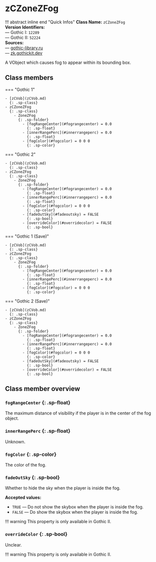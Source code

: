 # zCZoneZFog

!!! abstract inline end "Quick Infos"
    **Class Name:** `zCZoneZFog`<br/>
    **Version Identifiers:**<br />
    — Gothic I: `12289`<br/>
    — Gothic II: `52224`<br/>
    **Sources:**<br/>
    — [gothic-library.ru](http://www.gothic-library.ru/publ/class_zczonezfog/1-1-0-708)<br />
    — [zk.gothickit.dev](https://zk.gothickit.dev/engine/objects/zCZoneZFog/)

A VObject which causes fog to appear within its bounding box.

## Class members

=== "Gothic 1"

    - [zCVob](zCVob.md)
      {: .sp-class}
    - zCZoneZFog
      {: .sp-class}
        - ZoneZFog
          {: .sp-folder}
            - [fogRangeCenter](#fograngecenter) = 0.0
              {: .sp-float}
            - [innerRangePerc](#innerrangeperc) = 0.0
              {: .sp-float}
            - [fogColor](#fogcolor) = 0 0 0
              {: .sp-color}

=== "Gothic 2"

    - [zCVob](zCVob.md)
      {: .sp-class}
    - zCZoneZFog
      {: .sp-class}
        - ZoneZFog
          {: .sp-folder}
            - [fogRangeCenter](#fograngecenter) = 0.0
              {: .sp-float}
            - [innerRangePerc](#innerrangeperc) = 0.0
              {: .sp-float}
            - [fogColor](#fogcolor) = 0 0 0
              {: .sp-color}
            - [fadeOutSky](#fadeoutsky) = FALSE
              {: .sp-bool}
            - [overrideColor](#overridecolor) = FALSE
              {: .sp-bool}

=== "Gothic 1 (Save)"

    - [zCVob](zCVob.md)
      {: .sp-class}
    - zCZoneZFog
      {: .sp-class}
        - ZoneZFog
          {: .sp-folder}
            - [fogRangeCenter](#fograngecenter) = 0.0
              {: .sp-float}
            - [innerRangePerc](#innerrangeperc) = 0.0
              {: .sp-float}
            - [fogColor](#fogcolor) = 0 0 0
              {: .sp-color}

=== "Gothic 2 (Save)"

    - [zCVob](zCVob.md)
      {: .sp-class}
    - zCZoneZFog
      {: .sp-class}
        - ZoneZFog
          {: .sp-folder}
            - [fogRangeCenter](#fograngecenter) = 0.0
              {: .sp-float}
            - [innerRangePerc](#innerrangeperc) = 0.0
              {: .sp-float}
            - [fogColor](#fogcolor) = 0 0 0
              {: .sp-color}
            - [fadeOutSky](#fadeoutsky) = FALSE
              {: .sp-bool}
            - [overrideColor](#overridecolor) = FALSE
              {: .sp-bool}

## Class member overview

### `fogRangeCenter` {: .sp-float}

The maximum distance of visibility if the player is in the center of the fog object.
    

### `innerRangePerc` {: .sp-float}

Unknown.

### `fogColor` {: .sp-color}

The color of the fog.

### `fadeOutSky` {: .sp-bool}

Whether to hide the sky when the player is inside the fog.

**Accepted values:**

* `TRUE` — Do not show the skybox when the player is inside the fog.
* `FALSE` — Do show the skybox when the player is inside the fog.
    
!!! warning
    This property is only available in Gothic II.

### `overrideColor` {: .sp-bool}

Unclear.

!!! warning
    This property is only available in Gothic II.

